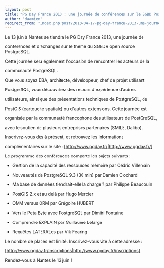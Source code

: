```yaml
---
layout: post
title: "PG Day France 2013 : une journée de conférences sur le SGBD PostgreSQL"
author: "daamien"
redirect_from: "index.php?post/2013-04-17-pg-day-france-2013-une-journee-de-conferences-sur-le-sgbd-postgresql "
---
```




Le 13 juin à Nantes se tiendra le PG Day France 2013, une journée de

conférences et d'échanges sur le thème du SGBDR open source PostgreSQL.

Cette journée sera également l'occasion de rencontrer les acteurs de la

communauté PostgreSQL.



Que vous soyez DBA, architecte, développeur, chef de projet utilisant

PostgreSQL, vous découvrirez des retours d'expérience d'autres

utilisateurs, ainsi que des présentations techniques de PostgreSQL, de

PostGIS (cartouche spatiale) ou d'autres extensions. Cette journée est

organisée par la communauté francophone des utilisateurs de PostGreSQL,

avec le soutien de plusieurs entreprises partenaires (SMILE, Dalibo).



Inscrivez-vous dès à présent, et retrouvez les informations

complémentaires sur le site : [http://www.pgday.fr/|http://www.pgday.fr/]



Le programme des conférences comporte les sujets suivants :



* Gestion de la capacité des ressources mémoire par Cédric Villemain

* Nouveautés de PostgreSQL 9.3 (30 min) par Damien Clochard

* Ma base de données tiendrait-elle la charge ? par Philippe Beaudouin

* PostGIS 2.x et au delà par Hugo Mercier

* OMM versus ORM par Grégoire HUBERT

* Vers le Peta Byte avec PostgreSQL par Dimitri Fontaine

* Comprendre EXPLAIN par Guillaume Lelarge

* Requêtes LATERALes par Vik Fearing



Le nombre de places est limité. Inscrivez-vous vite à cette adresse :



[http://www.pgday.fr/inscriptions|http://www.pgday.fr/inscriptions]



Rendez-vous à Nantes le 13 juin !